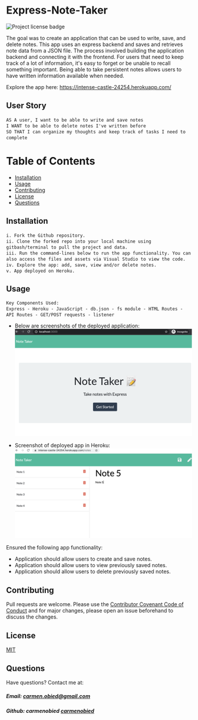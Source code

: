 # Express-Note-Taker
![Project license badge](https://img.shields.io/badge/license-MIT-brightgreen)

The goal was to create an application that can be used to write, save, and delete notes. This app uses an express backend and saves and retrieves note data from a JSON file. The process involved building the application backend and connecting it with the frontend. For users that need to keep track of a lot of information, it's easy to forget or be unable to recall something important. Being able to take persistent notes allows users to have written information available when needed.

Explore the app here: https://intense-castle-24254.herokuapp.com/

## User Story
```
AS A user, I want to be able to write and save notes
I WANT to be able to delete notes I've written before
SO THAT I can organize my thoughts and keep track of tasks I need to complete
```

# Table of Contents
  * [Installation](#Installation)
  * [Usage](#Usage)
  * [Contributing](#Contributing)
  * [License](#License)
  * [Questions](#Questions)

## Installation
```
i. Fork the Github repository.
ii. Clone the forked repo into your local machine using gitbash/terminal to pull the project and data.
iii. Run the command-lines below to run the app functionality. You can also access the files and assets via Visual Studio to view the code. 
iv. Explore the app: add, save, view and/or delete notes.
v. App deployed on Heroku.
```

## Usage
```
Key Components Used:
Express - Heroku - JavaScript - db.json - fs module - HTML Routes - API Routes - GET/POST requests - listener
```
* Below are screenshots of the deployed application:
![Express Note Taker Screenshot: HTML](./public/assets/images/expressNoteTaker_html_screenshot.png)

* Screenshot of deployed app in Heroku:
![Express Note Taker Screenshot: NOTES](./public/assets/images/NoteTaker_heroku.png)

Ensured the following app functionality: 
* Application should allow users to create and save notes.
* Application should allow users to view previously saved notes.
* Application should allow users to delete previously saved notes.

## Contributing
Pull requests are welcome. Please use the [Contributor Covenant Code of Conduct](https://www.contributor-covenant.org/version/2/0/code_of_conduct/code_of_conduct.md) and for major changes, please open an issue beforehand to discuss the changes.

## License 
[MIT](https://choosealicense.com/licenses/mit/)

## Questions  
Have questions? Contact me at:
##### Email: carmen.obied@gmail.com
##### Github:  **carmenobied** [carmenobied](https://github.com/carmenobied)